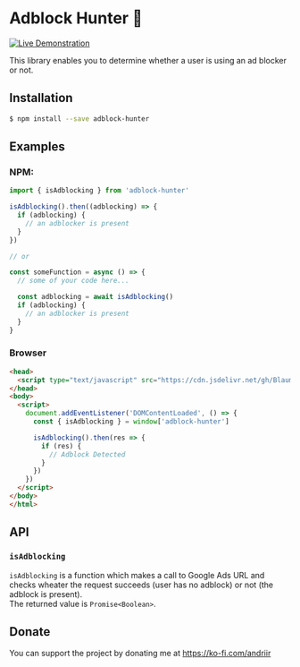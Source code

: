 # Adblock Hunter 🔫

[![Live Demonstration](https://img.shields.io/badge/LIVE%20DEMO-AVAILABLE-green.svg)](https://blaumaus.github.io/adblock-hunter/)

This library enables you to determine whether a user is using an ad blocker or not.

## Installation
```bash
$ npm install --save adblock-hunter
```

## Examples
### NPM:
```javascript
import { isAdblocking } from 'adblock-hunter'

isAdblocking().then((adblocking) => {
  if (adblocking) {
    // an adblocker is present
  }
})

// or

const someFunction = async () => {
  // some of your code here...

  const adblocking = await isAdblocking()
  if (adblocking) {
    // an adblocker is present
  }
}
```

### Browser
```html
<head>
  <script type="text/javascript" src="https://cdn.jsdelivr.net/gh/Blaumaus/adblock-hunter/dist/adblock-hunter.js" defer></script>
</head>
<body>
  <script>
    document.addEventListener('DOMContentLoaded', () => {
      const { isAdblocking } = window['adblock-hunter']

      isAdblocking().then(res => {
        if (res) {
          // Adblock Detected
        }
      })
    })
  </script>
</body>
</html>
```

## API
### `isAdblocking`
`isAdblocking` is a function which makes a call to Google Ads URL and checks wheater the request succeeds (user has no adblock) or not (the adblock is present).\
The returned value is `Promise<Boolean>`.

## Donate
You can support the project by donating me at https://ko-fi.com/andriir
